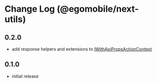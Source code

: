 # Change Log (@egomobile/next-utils)

## 0.2.0

- add response helpers and extensions to [IWithApiPropsActionContext](https://egomobile.github.io/next-utils/interfaces/IJobExecutionContext.html)

## 0.1.0

- initial release

